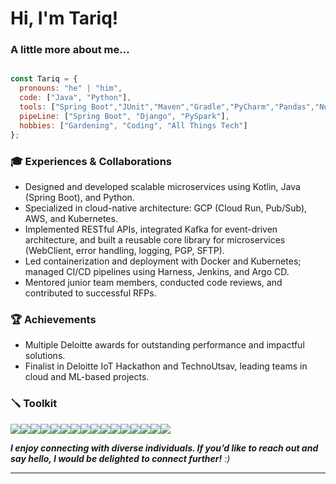<h1> Hi, I'm Tariq!
</h1>


###  A little more about me...

```javascript

const Tariq = {
  pronouns: "he" | "him",
  code: ["Java", "Python"],
  tools: ["Spring Boot","JUnit","Maven","Gradle","PyCharm","Pandas","NumPy",],
  pipeLine: ["Spring Boot", "Django", "PySpark"],
  hobbies: ["Gardening", "Coding", "All Things Tech"]
};

```

### 🎓 Experiences & Collaborations

- Designed and developed scalable microservices using Kotlin, Java (Spring Boot), and Python.
- Specialized in cloud-native architecture: GCP (Cloud Run, Pub/Sub), AWS, and Kubernetes.
- Implemented RESTful APIs, integrated Kafka for event-driven architecture, and built a reusable core library for microservices (WebClient, error handling, logging, PGP, SFTP).
- Led containerization and deployment with Docker and Kubernetes; managed CI/CD pipelines using Harness, Jenkins, and Argo CD.
- Mentored junior team members, conducted code reviews, and contributed to successful RFPs.

### 🏆 Achievements

- Multiple Deloitte awards for outstanding performance and impactful solutions.
- Finalist in Deloitte IoT Hackathon and TechnoUtsav, leading teams in cloud and ML-based projects.




### 🪛 Toolkit

<img src="https://img.shields.io/badge/Java-ED8B00?style=for-the-badge&logo=openjdk&logoColor=white"><img src="https://img.shields.io/badge/Kotlin-7F52FF?style=for-the-badge&logo=kotlin&logoColor=white"><img src="https://img.shields.io/badge/Python-3776AB?style=for-the-badge&logo=python&logoColor=white"><img src="https://img.shields.io/badge/Spring_Boot-6DB33F?style=for-the-badge&logo=spring-boot&logoColor=white"><img src="https://img.shields.io/badge/Kafka-231F20?style=for-the-badge&logo=apache-kafka&logoColor=white"><img src="https://img.shields.io/badge/GCP-4285F4?style=for-the-badge&logo=google-cloud&logoColor=white"><img src="https://img.shields.io/badge/AWS-232F3E?style=for-the-badge&logo=amazon-aws&logoColor=white"><img src="https://img.shields.io/badge/Kubernetes-326CE5?style=for-the-badge&logo=kubernetes&logoColor=white"><img src="https://img.shields.io/badge/Docker-2496ED?style=for-the-badge&logo=docker&logoColor=white"><img src="https://img.shields.io/badge/MongoDB-4EA94B?style=for-the-badge&logo=mongodb&logoColor=white"><img src="https://img.shields.io/badge/MySQL-4479A1?style=for-the-badge&logo=mysql&logoColor=white"><img src="https://img.shields.io/badge/Jenkins-D24939?style=for-the-badge&logo=jenkins&logoColor=white"><img src="https://img.shields.io/badge/ArgoCD-EB5A46?style=for-the-badge&logo=argo&logoColor=white"><img src="https://img.shields.io/badge/Harness-1A82E2?style=for-the-badge&logo=harness&logoColor=white"><img src="https://img.shields.io/badge/Datadog-632CA6?style=for-the-badge&logo=datadog&logoColor=white"><img src="https://img.shields.io/badge/Splunk-000000?style=for-the-badge&logo=splunk&logoColor=white">

<em><b>I enjoy connecting with diverse individuals. If you’d like to reach out and say hello, I would be delighted to connect further!</b> :)</em>

---
